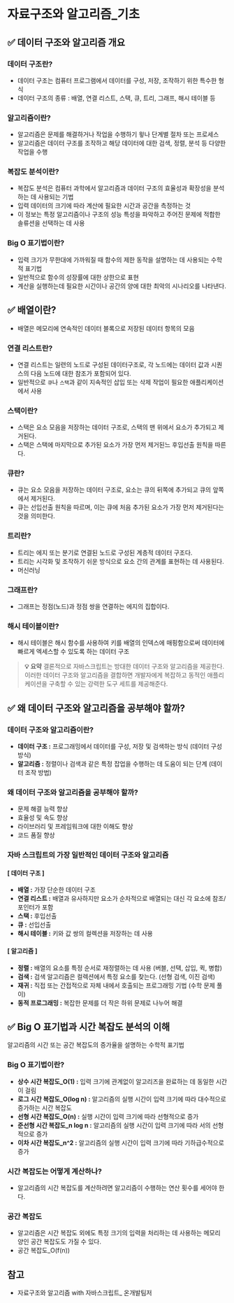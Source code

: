 # 자료구조와 알고리즘\_기초

## ✅ 데이터 구조와 알고리즘 개요

### 데이터 구조란?

- 데이터 구조는 컴퓨터 프로그램에서 데이터를 구성, 저장, 조작하기 위한 특수한 형식
- 데이터 구조의 종류 : 배열, 연결 리스트, 스택, 큐, 트리, 그래프, 해시 테이블 등

### 알고리즘이란?

- 알고리즘은 문제를 해결하거나 작업을 수행하기 윟나 단계별 절차 또는 프로세스
- 알고리즘은 데이터 구조를 조작하고 해당 데이터에 대한 검색, 정렬, 분석 등 다양한 작업을 수행

### 복잡도 분석이란?

- 복잡도 분석은 컴퓨터 과학에서 알고리즘과 데이터 구조의 효율성과 확장성을 분석하는 데 사용되는 기법
- 입력 데이터의 크기에 따라 계산에 필요한 시간과 공간을 측정하는 것
- 이 정보는 특정 알고리즘이나 구조의 성능 특성을 파악하고 주어진 문제에 적합한 솔류션을 선택하는 데 사용

### Big O 표기법이란?

- 입력 크기가 무한대에 가까워질 때 함수의 제한 동작을 설명하는 데 사용되는 수학적 표기법
- 일반적으로 함수의 성장률에 대한 상한으로 표현
- 계산을 실행하는데 필요한 시간이나 공간의 양에 대한 최악의 시나리오를 나타낸다.

## ✅ 배열이란?

- 배열은 메모리에 연속적인 데이터 블록으로 저장된 데이터 항목의 모음

### 연결 리스트란?

- 연결 리스트는 일련의 노드로 구성된 데이터구조로, 각 노드에는 데이터 값과 시퀀스의 다음 노드에 대한 참조가 포함되어 있다.
- 일반적으로 `큐`나 `스택`과 같이 지속적인 삽입 또는 삭제 작업이 필요한 애플리케이션에서 사용

### 스택이란?

- 스택은 요소 모음을 저장하는 데이터 구조로, 스택의 맨 위에서 요소가 추가되고 제거된다.
- 스택은 스택에 마지막으로 추가된 요소가 가장 먼저 제거된느 후입선출 원칙을 따른다.

### 큐란?

- 큐는 요소 모음을 저장하는 데이터 구조로, 요소는 큐의 뒤쪽에 추가되고 큐의 앞쪽에서 제거된다.
- 큐는 선입선출 원칙을 따르며, 이는 큐에 처음 추가된 요소가 가장 먼저 제거된다는 것을 의미한다.

### 트리란?

- 트리는 에지 또는 분기로 연결된 노드로 구성된 계층적 데이터 구조다.
- 트리는 시각화 및 조작하기 쉬운 방식으로 요소 간의 관계를 표현하는 데 사용된다.
- 머신러닝

### 그래프란?

- 그래프는 정점(노드)과 정점 쌍을 연결하는 에지의 집합이다.

### 해시 테이블이란?

- 해시 테이블은 해시 함수를 사용하여 키를 배열의 인덱스에 매핑함으로써 데이터에 빠르게 엑세스할 수 있도록 하는 데이터 구조

> **💡 요약**
> 결론적으로 자바스크립트는 방대한 데이터 구조와 알고리즘을 제공한다. 이러한 데이터 구조와 알고리즘을 결합하면 개발자에게 복잡하고 동적인 애플리케이션을 구축할 수 있는 강력한 도구 세트를 제공해준다.

## ✅ 왜 데이터 구조와 알고리즘을 공부해야 할까?

### 데이터 구조와 알고리즘이란?

- **데이터 구조 :** 프로그래밍에서 데이터를 구성, 저장 및 검색하는 방식 (데이터 구성 방식)
- **알고리즘 :** 정렬이나 검색과 같은 특정 잡업을 수행하는 데 도움이 되는 단계 (데이터 조작 방법)

### 왜 데이터 구조와 알고리즘을 공부해야 할까?

- 문제 해결 능력 향상
- 효율성 및 속도 향상
- 라이브러리 및 프레임워크에 대한 이해도 향상
- 코드 품질 향상

### 자바 스크립트의 가장 일반적인 데이터 구조와 알고리즘

#### [ 데이터 구조 ]

- **배열 :** 가장 단순한 데이터 구조
- **연결 리스트 :** 배열과 유사하지만 요소가 순차적으로 배열되는 대신 각 요소에 참조/포인터가 포함
- **스택 :** 후입선출
- **큐 :** 선입선출
- **해시 테이블 :** 키와 값 쌍의 컬렉션을 저장하는 데 사용

#### [ 알고리즘 ]

- **정렬 :** 배열의 요소를 특정 순서로 재정렬하는 데 사용 (버블, 선택, 삽입, 퀵, 병합)
- **검색 :** 검색 알고리즘은 컬렉션에서 특정 요소를 찾는다. (선형 검색, 이진 검색)
- **재귀 :** 직접 또는 간접적으로 자체 내에서 호출되는 프로그래밍 기법 (수학 문제 풀이)
- **동적 프로그래밍 :** 복잡한 문제를 더 작은 하위 문제로 나누어 해결

## ✅ Big O 표기법과 시간 복잡도 분석의 이해

알고리즘의 시간 또는 공간 복잡도의 증가율을 설명하는 수학적 표기법

### Big O 표기법이란?

- **상수 시간 복잡도\_O(1) :** 입력 크기에 관계없이 알고리즈을 완료하는 데 동일한 시간이 걸림
- **로그 시간 복잡도\_O(log n) :** 알고리즘의 실행 시간이 입력 크기에 따라 대수적으로 증가하는 시간 복잡도
- **선형 시간 복잡도\_O(n) :** 실행 시간이 입력 크기에 따라 선형적으로 증가
- **준선형 시간 복잡도\_n log n :** 알고리즘의 실행 시간이 입력 크기에 따라 서의 선형적으로 증가
- **이차 시간 복잡도\_n^2 :** 알고리즘의 실행 시간이 입력 크기에 따라 기하급수적으로 증가

### 시간 복잡도는 어떻게 계산하나?

- 알고리즘의 시간 복잡도를 계산하려면 알고리즘이 수행하는 연산 횟수를 세어야 한다.

### 공간 복잡도

- 알고리즘은 시간 복잡도 외에도 특정 크기의 입력을 처리하는 데 사용하는 메모리 양인 공간 복잡도도 가질 수 있다.
- 공간 복잡도\_O(f(n))

## 참고

- 자료구조와 알고리즘 with 자바스크립트\_ 온개발팀저
